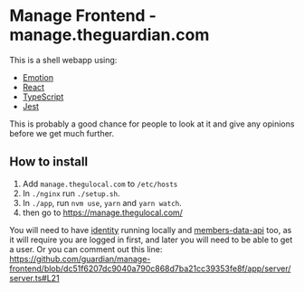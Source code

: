 # Manage Frontend - manage.theguardian.com

This is a shell webapp using:

- [Emotion](https://emotion.sh)
- [React](https://reactjs.org/)
- [TypeScript](https://www.typescriptlang.org)
- [Jest](https://facebook.github.io/jest/)

This is probably a good chance for people to look at it and give any opinions before we get much further.

## How to install

1.  Add `manage.thegulocal.com` to `/etc/hosts`
1.  In `./nginx` run `./setup.sh`.
1.  In `./app`, run `nvm use`, `yarn` and `yarn watch`.
1.  then go to https://manage.thegulocal.com/

You will need to have [identity](https://github.com/guardian/identity) running locally and [members-data-api](https://github.com/guardian/members-data-api) too, as it will require you are logged in first, and later you will need to be able to get a user.
Or you can comment out this line: https://github.com/guardian/manage-frontend/blob/dc51f6207dc9040a790c868d7ba21cc39353fe8f/app/server/server.ts#L21
